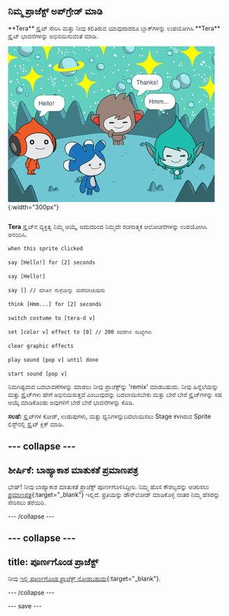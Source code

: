 ## ನಿಮ್ಮ ಪ್ರಾಜೆಕ್ಟ್‌ ಅಪ್‌ಗ್ರೇಡ್‌ ಮಾಡಿ

<div style="display: flex; flex-wrap: wrap">
<div style="flex-basis: 200px; flex-grow: 1; margin-right: 15px;">
**Tera** ಸ್ಪ್ರೈಟ್‌ ಸೇರಿಸಿ ಮತ್ತು ನೀವು ಕಲಿತಿರುವ ಯಾವುದಾದರೂ ಬ್ಲಾಕ್‌ಗಳನ್ನು ಉಪಯೋಗಿಸಿ **Tera** ಸ್ಪ್ರೈಟ್‌ ಭಾವನೆಗಳನ್ನು ಅಭಿನಯಿಸುವಂತೆ ಮಾಡಿ.
</div>
<div>

![ Tera ಸ್ಪ್ರೈಟ್‌ Stage ಮೇಲಿದೆ.](images/tera-step.png){:width="300px"}

</div>
</div>

**Tera** ಸ್ಪ್ರೈಟ್‌ನ ವ್ಯಕ್ತಿತ್ವ ನಿಮ್ಮ ಆಯ್ಕೆ, ಆದುದರಿಂದ ನಿಮ್ಮದೇ ರಚನಾತ್ಮಕ ಆಲೋಚನೆಗಳನ್ನು ಉಪಯೋಗಿಸಿ ಆನಂದಿಸಿ.

```blocks3
when this sprite clicked

say [Hello!] for [2] seconds

say [Hello!]

say [] // ಮಾತಿನ ಗುಳ್ಳೆಯನ್ನು ಮರೆಮಾಚುವುದು

think [Hmm...] for [2] seconds

switch costume to [tera-d v]

set [color v] effect to [0] // 200 ರವರೆಗಿನ ಸಂಖ್ಯೆಗಳು

clear graphic effects

play sound [pop v] until done

start sound [pop v]
```

ನಿಮಗಿಷ್ಟವಾದ ಬದಲಾವಣೆಗಳನ್ನು ಮಾಡಲು ನೀವು ಪ್ರಾಜೆಕ್ಟ್‌ನ್ನು 'remix' ಮಾಡಬಹುದು. ನೀವು ಹಿನ್ನೆಲೆಯನ್ನು ಮತ್ತು ಸ್ಪ್ರೈಟ್‌ಗಳು ಹೇಗೆ ಅಭಿನಯಿಸುತ್ತವೆ ಎಂಬುವುದನ್ನು ಬದಲಾಯಿಸಬೇಕು ಮತ್ತು ಬೇರೆ ಬೇರೆ ಸ್ಪ್ರೈಟ್‌ಗಳನ್ನು ಸಹ ಆಯ್ಕೆ ಮಾಡಿಕೊಂಡು ಅವುಗಳಿಗೆ ಬೇರೆ ಬೇರೆ ಭಾವನೆಗಳನ್ನು ಕೊಡಿ.

**ಸಲಹೆ:** ಸ್ಪ್ರೈಟ್‌ಗಳ ಕೋಡ್, ಉಡುಪುಗಳು, ಮತ್ತು ಧ್ವನಿಗಳನ್ನುಬದಲಾಯಿಸಲು Stage ಕೆಳಗಿರುವ Sprite ಲಿಸ್ಟ್‌ನಲ್ಲಿ ಸ್ಪ್ರೈಟ್‌ ಕ್ಲಿಕ್‌ ಮಾಡಿ.

--- collapse ---
---
ಶೀರ್ಷಿಕೆ: ಬಾಹ್ಯಾಕಾಶ ಮಾತುಕತೆ ಪ್ರಮಾಣಪತ್ರ
---

ಭೇಷ್! ನೀವು ಬಾಹ್ಯಾಕಾಶ ಮಾತುಕತೆ ಪ್ರಾಜೆಕ್ಟ್‌ ಪೂರ್ಣಗೊಳಿಸಿದ್ದೀರಿ. ನಿಮ್ಮ ಹೊಸ ಕೌಶಲ್ಯವನ್ನು ಆಚರಿಸಲು [ಪ್ರಮಾಣಪತ್ರ](https://drive.google.com/file/d/18xx4uNIyRSty_2ujHkGDzGwTgfSGC1AF/view?usp=sharing){:target="_blank"} ಇಲ್ಲಿದೆ. ಪ್ರತಿಯನ್ನು ಡೌನ್‌ಲೋಡ್‌ ಮಾಡಿಕೊಳ್ಳಿ ನಂತರ ನಿಮ್ಮ ಹೆಸರನ್ನು ಸೇರಿಸಲು ತೆರೆಯಿರಿ.

--- /collapse ---

--- collapse ---
---
title: ಪೂರ್ಣಗೊಂಡ ಪ್ರಾಜೆಕ್ಟ್
---

ನೀವು [ಇಲ್ಲಿ ಪೂರ್ಣಗೊಂಡ ಪ್ರಾಜೆಕ್ಟ್ ನೋಡಬಹುದು](https://scratch.mit.edu/projects/485673032/){:target="_blank"}.

--- /collapse ---

--- save ---
